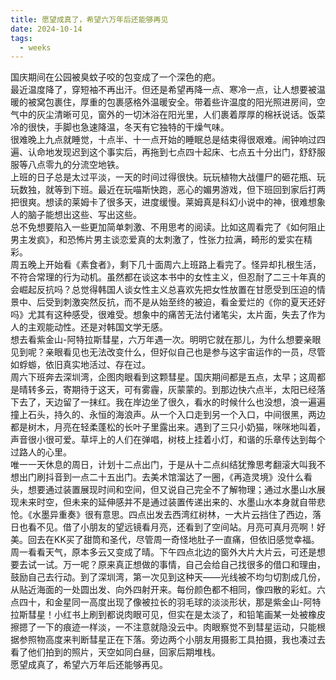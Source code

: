 ```yaml
---
title: 愿望成真了，希望六万年后还能够再见
date: 2024-10-14
tags:
  - weeks
---
```

国庆期间在公园被臭蚊子咬的包变成了一个深色的疤。
<br>
最近温度降了，穿短袖不再出汗。但还是希望再降一点、寒冷一点，让人想要被温暖的被窝包裹住，厚重的包裹感格外温暖安全。带着些许温度的阳光照进房间，空气中的灰尘清晰可见，窗外的一切沐浴在阳光里，人们裹着厚厚的棉袄说话。饭菜冷的很快，手脚也急速降温，冬天有它独特的干燥气味。
<br>
很难晚上九点就睡觉，十点半、十一点开始的睡眠总是结束得很艰难。闹钟响过四遍、认命地发现迟到这个事实后，再拖到七点四十起床、七点五十分出门，舒舒服服等八点零九的分流空地铁。
<br>
上班的日子总是太过平淡，一天的时间过得很快。玩玩植物大战僵尸的砸花瓶、玩玩数独，就等到下班。最近在玩喵斯快跑，恶心的媚男游戏，但下班回到家后打两把很爽。想读的莱姆卡了很多天，进度缓慢。莱姆真是科幻小说中的神，很难想象人的脑子能想出这些、写出这些。
<br>
总不免想要陷入一些更加简单刺激、不用思考的阅读。比如这周看完了《如何阻止男主发疯》，和恐怖片男主谈恋爱真的太刺激了，性张力拉满，畸形的爱实在精彩。
<br>
周五晚上开始看《素食者》，剩下几十面周六上班路上看完了。怪异却扎根生活，不符合常理的行为动机。虽然都在谈这本书中的女性主义，但忍耐了二三十年真的会崛起反抗吗？总觉得韩国人谈女性主义总喜欢先把女性放置在甘愿受到压迫的情景中、后受到刺激突然反抗，而不是从始至终的被迫，看金爱烂的《你的夏天还好吗》尤其有这种感受，很难受。想象中的痛苦无法付诸笔尖，太片面，失去了作为人的主观能动性。还是对韩国文学无感。
<br>
想去看紫金山-阿特拉斯彗星，六万年遇一次。明明它就在那儿，为什么想要亲眼见到呢？亲眼看见也无法改变什么，但好似自己也是参与这宇宙运作的一员，尽管如蜉蝣，依旧真实地活过、存在过。
<br>
周六下班奔去深圳湾，企图肉眼看到这颗彗星。国庆期间都是五点，太早；这周都是晴转多云，寄期待于这天，可有雾霾，灰蒙蒙的。到那边快六点半，太阳已经落下去了，天边留了一抹红。我在岸边坐了很久，看水的时候什么也没想，浪一遍遍撞上石头，持久的、永恒的海浪声。从一个入口走到另一个入口，中间很黑，两边都是树木，月亮在轻柔蓬松的长叶子里露出来。遇到了三只小奶猫，咪咪地叫着，声音很小很可爱。草坪上的人们在弹唱，树枝上挂着小灯，和谐的乐章传达到每个过路人的心里。
<br>
唯一一天休息的周日，计划十二点出门，于是从十二点纠结犹豫思考翻滚大叫我不想出门刷抖音到一点二十五出门。去美术馆溜达了一圈，《再造灵境》没什么看头，想要通过装置展现时间和空间，但又说自己完全不了解物理；通过水墨山水展现未来时空，但未来的延伸感并不是通过装置传递出来的、水墨山水本身就自带悲怆。《水墨异重奏》很有意思。四点出发去西湾红树林，一大片云挡住了西边，落日也看不见。借了小朋友的望远镜看月亮，还看到了空间站。月亮可真月亮啊！好美。回去在KK买了甜筒和圣代，尽管周一奇怪地肚子一直痛，但依旧感觉幸福。
<br>
周一看看天气，原本多云又变成了晴。下午四点北边的窗外大片大片云，可还是想要去试一试。万一呢？原来真正想做的事情，自己会给自己找很多的借口和理由，鼓励自己去行动。到了深圳湾，第一次见到这种天——光线被不均匀切割成几份，从贴近海面的一处圆出发、向外四射开来。每份颜色都不相同，像四散的彩虹。六点四十，和金星同一高度出现了像被拉长的羽毛球的淡淡形状，那是紫金山-阿特拉斯彗星！小红书上刷到都说肉眼可见，但实在是太淡了，和铅笔画某一处被橡皮擦摁了一下的痕迹一样淡，一不注意就隐没云中。肉眼察觉不到彗星运动，只能根据参照物高度来判断彗星正在下落。旁边两个小朋友用摄影工具拍摄，我也凑过去看了他们拍到的照片，天空如同白昼，回家后期堆栈。
<br>
愿望成真了，希望六万年后还能够再见。